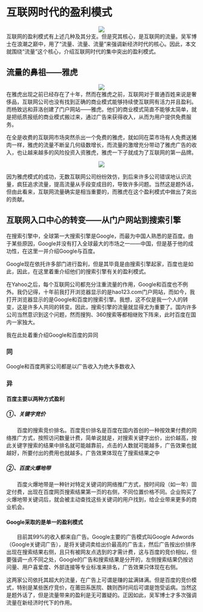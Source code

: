 # 互联网时代的盈利模式
<div align="center"><img src="http://image.woshipm.com/wp-files/2018/03/cwiaMkdIqitQKi8inmMU.png"></div>互联网的盈利模式有上述几种及其分支。但是究其核心，是互联网的流量。吴军博士在浪潮之巅中，用了“流量、流量、流量”来强调新经济时代的核心。因此，本文就围绕“流量”这个核心，介绍互联网时代的集中突出的盈利模式。

## 流量的鼻祖——雅虎
<div align="center"><img src="https://timgsa.baidu.com/timg?image&quality=80&size=b9999_10000&sec=1545548191&di=fd4c17d31c1ecbf142aa4cb2359a3506&imgtype=jpg&er=1&src=http%3A%2F%2Fimg1.gtimg.com%2Ftech%2Fpics%2Fhv1%2F60%2F33%2F1759%2F114387450.png"></div>
在雅虎出现之前已经存在了十年，然而在雅虎之前，互联网对于普通百姓来说是奢侈品，互联网公司也没有找到正确的商业模式能够持续使互联网有活力并且盈利。而杨致远和菲洛创建了门户网站——雅虎。他们的商业模式简直不能够太简单，就是把纸质报纸的商业模式搬过来，通过广告来获得收入，从而为用户提供免费服务。

在全是收费的互联网市场突然杀出一个免费的雅虎，就如同在菜市场有人免费送猪肉一样，雅虎的流量不断呈几何级数增长，而流量的激增充分带动了雅虎广告的收入，也让越来越多的风险投资入资雅虎，雅虎一下子就成为了互联网的第一品牌。

<div align="center"><img src="https://wiki.mbalib.com/w/images/1/17/%E9%9B%85%E8%99%8E10%E5%B9%B4%E8%82%A1%E4%BB%B7%E8%B5%B0%E5%8A%BF%E5%9B%BE%E4%B8%8E%E5%A4%A7%E4%BA%8B%E8%AE%B0.jpg"></div>

因为雅虎模式的成功，无数互联网公司纷纷效仿，到后来许多公司错误地认识流量，疯狂追求流量，提高流量从手段变成目的，导致许多问题。当然这是题外话，但由此看来，互联网流量确实是相当重要的，而雅虎在这个盈利模式中做出了突出的贡献。

## 互联网入口中心的转变——从门户网站到搜索引擎
在搜索引擎中，全球第一大搜索引擎是Google，而最为中国人熟悉的是百度。由于某些原因，Google并没有打入全球最大的市场之一——中国，但是基于他的成功性，在这里一并介绍Google与百度。

Google现在依托许多部门进行盈利，但是其毕竟是由搜索引擎起家，百度也是如此，因此，在这里着重介绍他们的搜索引擎有关的盈利模式。

在Yahoo之后，每个互联网公司都充分注重流量的作用，Google和百度也不例外。我仍记得，十年前我打开浏览器显示的是hao123.com门户网站，而如今，我打开浏览器显示的是Google和百度的搜索引擎。我想，这不仅是我一个人的转变，这是许多人共同的转变。因此，搜索引擎的流量就显得尤为重要了。国内许多公司当然意识到这个问题，然而搜狗、360搜索等都相继败下阵来，此时百度在国内一家独大。

我在此处着重介绍Google和百度的异同

### 同
Google和百度两家公司都是以广告收入为绝大多数收入
### 异
#### 百度主要以两种方式盈利
##### ①、关键字竞价

　　百度的搜索竞价排名。百度竞价排名是百度在国内首创的一种按效果付费的网络推广方式，按照访问数量计费，简单说就是，对搜索关键字出价，出价越高，按此关键字搜索的结果中排名就可能越靠前，点击的人数就可能越多，广告效果也就越好，所要付出的费用也就越多。广告效果体现在了搜索结果之中
##### ②、百度火爆地带

　　百度火爆地带是一种针对特定关键词的网络推广方式，按时间段（如一年）固定付费，出现在百度网页搜索结果第一页的右侧，不同位置价格不同。企业购买了火爆地带关键词后，就会被主动查找这些关键词的用户找到，给企业带来更多的商业机会。

#### Google采取的是单一的盈利模式

　　目前其99%的收入都来自广告。Google主要的广告模式叫Google Adwords（Google关键词广告），是将关键词卖给出价最高的广告主，然后广告按出价排序出现在搜索结果右侧，且只有被网友点选到的才需计费，这与百度的竞价相似，但要强调一点不同之处，Google的广告和搜索结果是分开的，左侧搜索结果仍按访问量、用户喜爱度、外部连接等专业标准来排名，广告效果只体现在右侧。

这两家公司依托其超大的流量，在广告上可谓是赚的盆满钵满。但是百度的竞价模式，特别是某些医疗竞价，在莆田系医院、魏则西时间后可谓是饱受诟病。当然这是题外话了，但是流量带来的盈利是无可置疑的。正因如此，吴军博士才多次强调流量在新经济时代下的作用。







